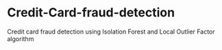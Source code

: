 # Credit-Card-fraud-detection
Credit card fraud detection using Isolation Forest and Local Outlier Factor algorithm
